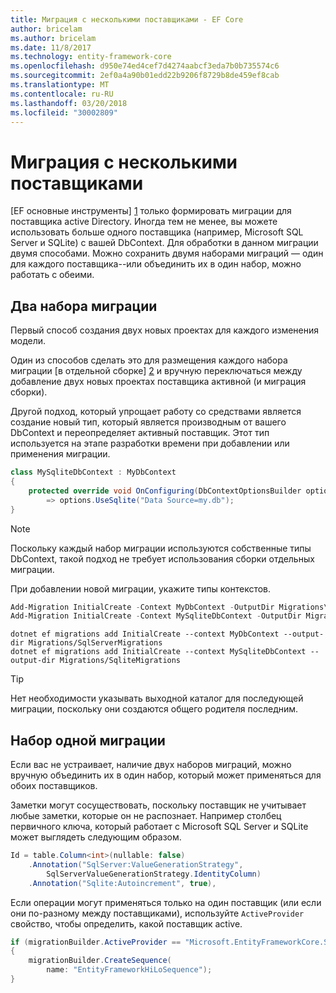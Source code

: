 ```yaml
---
title: Миграция с несколькими поставщиками - EF Core
author: bricelam
ms.author: bricelam
ms.date: 11/8/2017
ms.technology: entity-framework-core
ms.openlocfilehash: d950e74ed4cef7d4274aabcf3eda7b0b735574c6
ms.sourcegitcommit: 2ef0a4a90b01edd22b9206f8729b8de459ef8cab
ms.translationtype: MT
ms.contentlocale: ru-RU
ms.lasthandoff: 03/20/2018
ms.locfileid: "30002809"
---
```

<a name="migrations-with-multiple-providers"></a>Миграция с несколькими поставщиками
==================================
[EF основные инструменты] [ 1] только формировать миграции для поставщика active Directory. Иногда тем не менее, вы можете использовать больше одного поставщика (например, Microsoft SQL Server и SQLite) с вашей DbContext. Для обработки в данном миграции двумя способами. Можно сохранить двумя наборами миграций — один для каждого поставщика--или объединить их в один набор, можно работать с обеими.

<a name="two-migration-sets"></a>Два набора миграции
------------------
Первый способ создания двух новых проектах для каждого изменения модели.

Один из способов сделать это для размещения каждого набора миграции [в отдельной сборке] [ 2] и вручную переключаться между добавление двух новых проектах поставщика активной (и миграция сборки).

Другой подход, который упрощает работу со средствами является создание новый тип, который является производным от вашего DbContext и переопределяет активный поставщик. Этот тип используется на этапе разработки времени при добавлении или применения миграции.

``` csharp
class MySqliteDbContext : MyDbContext
{
    protected override void OnConfiguring(DbContextOptionsBuilder options)
        => options.UseSqlite("Data Source=my.db");
}
```

> [!NOTE]
> Поскольку каждый набор миграции используются собственные типы DbContext, такой подход не требует использования сборки отдельных миграции.

При добавлении новой миграции, укажите типы контекстов.

``` powershell
Add-Migration InitialCreate -Context MyDbContext -OutputDir Migrations\SqlServerMigrations
Add-Migration InitialCreate -Context MySqliteDbContext -OutputDir Migrations\SqliteMigrations
```
``` Console
dotnet ef migrations add InitialCreate --context MyDbContext --output-dir Migrations/SqlServerMigrations
dotnet ef migrations add InitialCreate --context MySqliteDbContext --output-dir Migrations/SqliteMigrations
```

> [!TIP]
> Нет необходимости указывать выходной каталог для последующей миграции, поскольку они создаются общего родителя последним.

<a name="one-migration-set"></a>Набор одной миграции
-----------------
Если вас не устраивает, наличие двух наборов миграций, можно вручную объединить их в один набор, который может применяться для обоих поставщиков.

Заметки могут сосуществовать, поскольку поставщик не учитывает любые заметки, которые он не распознает. Например столбец первичного ключа, который работает с Microsoft SQL Server и SQLite может выглядеть следующим образом.

``` csharp
Id = table.Column<int>(nullable: false)
    .Annotation("SqlServer:ValueGenerationStrategy",
        SqlServerValueGenerationStrategy.IdentityColumn)
    .Annotation("Sqlite:Autoincrement", true),
```

Если операции могут применяться только на один поставщик (или если они по-разному между поставщиками), используйте `ActiveProvider` свойство, чтобы определить, какой поставщик active.

``` csharp
if (migrationBuilder.ActiveProvider == "Microsoft.EntityFrameworkCore.SqlServer")
{
    migrationBuilder.CreateSequence(
        name: "EntityFrameworkHiLoSequence");
}
```


  [1]: ../../miscellaneous/cli/index.md
  [2]: projects.md

